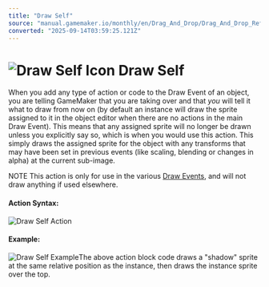 ```yaml
---
title: "Draw Self"
source: "manual.gamemaker.io/monthly/en/Drag_And_Drop/Drag_And_Drop_Reference/Drawing/Draw_Self.htm"
converted: "2025-09-14T03:59:25.121Z"
---
```


# ![Draw Self Icon](../../../assets/Images/Scripting_Reference/Drag_And_Drop/Reference/Drawing/i_Drawing_Draw_Self.png) Draw Self

When you add any type of action or code to the Draw Event of an object, you are telling GameMaker that you are taking over and that _you_ will tell it what to draw from now on (by default an instance will draw the sprite assigned to it in the object editor when there are no actions in the main Draw Event). This means that any assigned sprite will no longer be drawn unless you explicitly say so, which is when you would use this action. This simply draws the assigned sprite for the object with any transforms that may have been set in previous events (like scaling, blending or changes in alpha) at the current sub-image.

NOTE This action is only for use in the various [Draw Events](../../../The_Asset_Editors/Object_Properties/Draw_Events.md), and will not draw anything if used elsewhere.

#### Action Syntax:

![Draw Self Action](../../../assets/Images/Scripting_Reference/Drag_And_Drop/Reference/Drawing/a_Drawing_Draw_Self.png)

#### Example:

![Draw Self Example](../../../assets/Images/Scripting_Reference/Drag_And_Drop/Reference/Drawing/e_Drawing_Draw_Self.png)The above action block code draws a "shadow" sprite at the same relative position as the instance, then draws the instance sprite over the top.